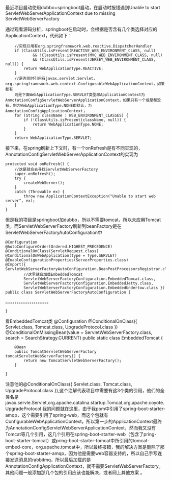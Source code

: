 最近项目启动使用dubbo+springboot启动，在启动时报错遇到Unable to start ServletWebServerApplicationContext due to missing ServletWebServerFactory

通过观看源码分析，springboot在启动时，会根据是否含有几个类选择对应的ApplicationContext，代码如下：
   
		//实现引用有org.springframework.web.reactive.DispatcherHandler
		if (ClassUtils.isPresent(REACTIVE_WEB_ENVIRONMENT_CLASS, null)
				&& !ClassUtils.isPresent(MVC_WEB_ENVIRONMENT_CLASS, null)
				&& !ClassUtils.isPresent(JERSEY_WEB_ENVIRONMENT_CLASS, null)) {
			return WebApplicationType.REACTIVE;
		}
		//是否同时引用有javax.servlet.Servlet，org.springframework.web.context.ConfigurableWebApplicationContext，如果都有
		则是下面WebApplicationType.SERVLET类型即ApplicationContext为AnnotationConfigServletWebServerApplicationContext，如果只有一个或是都没有，则为WebApplicationType.NONE即默认，为AnnotationConfigApplicationContext；
		for (String className : WEB_ENVIRONMENT_CLASSES) {
			if (!ClassUtils.isPresent(className, null)) {
				return WebApplicationType.NONE;
			}
		}
		return WebApplicationType.SERVLET;

接下来，在spring刷新上下文时，有一个onRefresh是有不同实现的，AnnotationConfigServletWebServerApplicationContext的实现为

	protected void onRefresh() {
		//这是就会去寻找ServletWebServerFactory
		super.onRefresh();
		try {
			createWebServer();
		}
		catch (Throwable ex) {
			throw new ApplicationContextException("Unable to start web server", ex);
		}
	}

但是我的项目是springboot加dubbo，所以不需要tomcat，所以未应用Tomcat类，而ServletWebServerFactory刷新到beanFactory是在ServletWebServerFactoryAutoConfiguration中

	@Configuration
	@AutoConfigureOrder(Ordered.HIGHEST_PRECEDENCE)
	@ConditionalOnClass(ServletRequest.class)
	@ConditionalOnWebApplication(type = Type.SERVLET)
	@EnableConfigurationProperties(ServerProperties.class)
	@Import({ ServletWebServerFactoryAutoConfiguration.BeanPostProcessorsRegistrar.class,
			//这里就会加载EmbeddedTomcat
			ServletWebServerFactoryConfiguration.EmbeddedTomcat.class,
			ServletWebServerFactoryConfiguration.EmbeddedJetty.class,
			ServletWebServerFactoryConfiguration.EmbeddedUndertow.class })
	public class ServletWebServerFactoryAutoConfiguration {

	。。。。。。。。。。。。。。。。。。。。。。。
	
	}
看EmbeddedTomcat类
	@Configuration
	@ConditionalOnClass({ Servlet.class, Tomcat.class, UpgradeProtocol.class })
	@ConditionalOnMissingBean(value = ServletWebServerFactory.class, search = SearchStrategy.CURRENT)
	public static class EmbeddedTomcat {

		@Bean
		public TomcatServletWebServerFactory tomcatServletWebServerFactory() {
			return new TomcatServletWebServerFactory();
		}

	}
注意他的@ConditionalOnClass({ Servlet.class, Tomcat.class, UpgradeProtocol.class }),这个注解代表项目中需要有这3个类的引用，他们的全类名是javax.servle.Servlet,org.apache.catalina.startup.Tomcat,org.apache.coyote.UpgradeProtocol
我的问题就在这里，由于我pom中引用了spring-boot-starter-amqp，这个需要引用了spring-web，而这个包就有ConfigurableWebApplicationContext，所以第一步的ApplicationContext最终为AnnotationConfigServletWebServerApplicationContext，然而我又没有Tomcat等几个引用，这几个引用在spring-boot-starter-web（包含了pring-boot-starter-tomcat）或pring-boot-starter-tomcat中所引用的tomcat-embed-core，org.apache.tomcat中，所以最终报错，我的解决方案是删除了那个spring-boot-starter-amqp，因为他是需要web容器支持的，所以自己手写连接发送消息的rabbitmq，所以最后加载的是AnnotationConfigApplicationContext，就不需要ServletWebServerFactory。其他问题一般添加那几个包的引用应该也能解决，或者网上其他方案 。